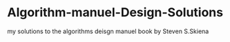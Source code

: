 # Algorithm-manuel-Design-Solutions
my solutions to the algorithms deisgn manuel book by  Steven S.Skiena
